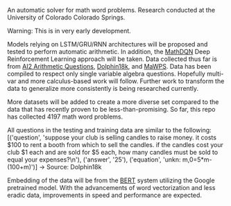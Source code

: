 An automatic solver for math word problems. Research conducted at the University of Colorado Colorado Springs.

Warning: This is in very early development.

Models relying on LSTM/GRU/RNN architectures will be proposed and tested to perform automatic arithmetic. In addition, the [MathDQN](https://github.com/uestc-db/DQN_Word_Problem_Solver) Deep Reinforcement Learning approach will be taken. Data collected thus far is from [AI2 Arithmetic Questions](https://allenai.org/data/data-all.html), [Dolphin18k](https://www.microsoft.com/en-us/research/wp-content/uploads/2015/08/dolphin18k.pdf), and [MaWPS](http://lang.ee.washington.edu/MAWPS/). Data has been compiled to respect only single variable algebra questions. Hopefully multi-var and more calculus-based work will follow. Further work to transform the data to generalize more consistently is being researched currently.

More datasets will be added to create a more diverse set compared to the data that has recently proven to be less-than-promising. So far, this repo has collected 4197 math word problems.

All questions in the testing and training data are similar to the following:
[('question', 'suppose your club is selling candles to raise money. it costs $100 to rent a booth from which to sell the candles. if the candles cost your club $1 each and are sold for $5 each, how many candles must be sold to equal your expenses?\n'), ('answer', '25'), ('equation', 'unkn: m,0=5*m-(100+m)')]
-> Source: Dolphin18k

Embedding of the data will be from the [BERT](https://arxiv.org/abs/1810.04805) system utilizing the Google pretrained model. With the advancements of word vectorization and less eradic data, improvements in speed and performance are expected.
